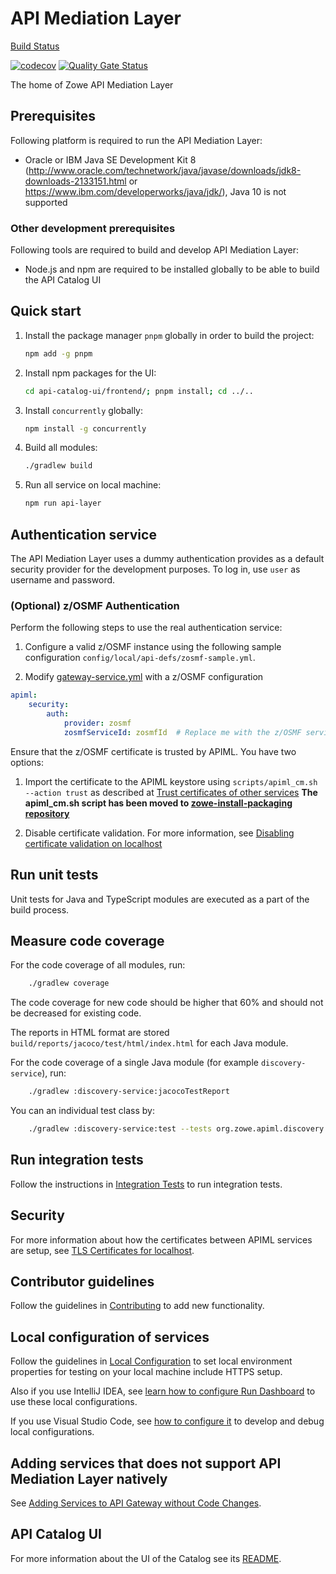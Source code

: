 # API Mediation Layer

[Build Status](https://wash.zowe.org:8443/job/API_Mediation/job/master/)

[![codecov](https://codecov.io/gh/zowe/api-layer/branch/master/graph/badge.svg)](https://codecov.io/gh/zowe/api-layer)
[![Quality Gate Status](https://sonarcloud.io/api/project_badges/measure?project=zowe_api-layer&metric=alert_status)](https://sonarcloud.io/dashboard?id=zowe_api-layer)

The home of Zowe API Mediation Layer

## Prerequisites

Following platform is required to run the API Mediation Layer:

* Oracle or IBM Java SE Development Kit 8 (<http://www.oracle.com/technetwork/java/javase/downloads/jdk8-downloads-2133151.html> or <https://www.ibm.com/developerworks/java/jdk/>), Java 10 is not supported

### Other development prerequisites

Following tools are required to build and develop API Mediation Layer:

* Node.js and npm are required to be installed globally to be able to build the API Catalog UI

## Quick start

1. Install the package manager `pnpm` globally in order to build the project:

    ```sh
    npm add -g pnpm
    ```

2. Install npm packages for the UI:

    ```sh
    cd api-catalog-ui/frontend/; pnpm install; cd ../..
    ```

3. Install `concurrently` globally:

    ```sh
    npm install -g concurrently
    ```

4. Build all modules:

    ```sh
    ./gradlew build
    ```

5. Run all service on local machine:

    ```sh
    npm run api-layer
    ```

## Authentication service

The API Mediation Layer uses a dummy authentication provides as a default security provider for the development purposes. To log in, use `user` as username and password.

### (Optional) z/OSMF Authentication

Perform the following steps to use the real authentication service:

1. Configure a valid z/OSMF instance using the following sample configuration `config/local/api-defs/zosmf-sample.yml`.

2. Modify [gateway-service.yml](config/local/gateway-service.yml) with a z/OSMF configuration

```yaml
apiml:
    security:
        auth:
            provider: zosmf
            zosmfServiceId: zosmfId  # Replace me with the z/OSMF service id
```

Ensure that the z/OSMF certificate is trusted by APIML. You have two options:

1. Import the certificate to the APIML keystore using `scripts/apiml_cm.sh --action trust` as described at [Trust certificates of other services](/keystore/README.md#Trust-certificates-of-other-services)
   **The apiml_cm.sh script has been moved to [zowe-install-packaging repository](https://github.com/zowe/zowe-install-packaging/blob/staging/bin/apiml_cm.sh)**

2. Disable certificate validation. For more information, see [Disabling certificate validation on localhost](/keystore/README.md#Disabling-certificate-validation-on-localhost)

## Run unit tests

Unit tests for Java and TypeScript modules are executed as a part of the build process.

## Measure code coverage

For the code coverage of all modules, run:

```sh
    ./gradlew coverage
```

The code coverage for new code should be higher that 60% and should not be decreased for existing code.

The reports in HTML format are stored `build/reports/jacoco/test/html/index.html` for each Java module.

For the code coverage of a single Java module (for example `discovery-service`), run:

```sh
    ./gradlew :discovery-service:jacocoTestReport
```

You can an individual test class by:

```sh
    ./gradlew :discovery-service:test --tests org.zowe.apiml.discovery.staticdef.ServiceDefinitionProcessorTest
```

## Run integration tests

Follow the instructions in [Integration Tests](integration-tests/README.md) to run integration tests.

## Security

For more information about how the certificates between APIML services are setup, see [TLS Certificates for localhost](keystore/README.md).

## Contributor guidelines

Follow the guidelines in [Contributing](CONTRIBUTING.md) to add new functionality.

## Local configuration of services

Follow the guidelines in [Local Configuration](docs/local-configuration.md) to set local environment properties for testing on your local machine include HTTPS setup.

Also if you use IntelliJ IDEA, see [learn how to configure Run Dashboard](docs/idea-setup.md) to use these local configurations.

If you use Visual Studio Code, see [how to configure it](docs/vscode-setup.md) to develop and debug local configurations.

## Adding services that does not support API Mediation Layer natively

See [Adding Services to API Gateway without Code Changes](docs/static-apis.md).

## API Catalog UI

For more information about the UI of the Catalog see its [README](api-catalog-ui/frontend/README.md).
